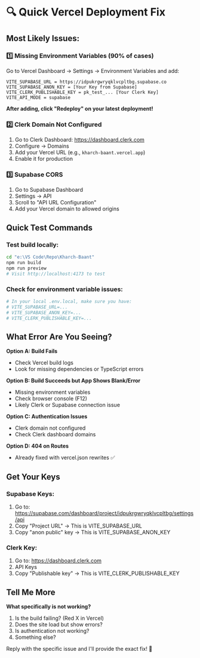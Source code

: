 # 🔍 Quick Vercel Deployment Fix

## Most Likely Issues:

### 1️⃣ **Missing Environment Variables** (90% of cases)

Go to Vercel Dashboard → Settings → Environment Variables and add:

```
VITE_SUPABASE_URL = https://idpukrgwryqklvcpltbg.supabase.co
VITE_SUPABASE_ANON_KEY = [Your Key from Supabase]
VITE_CLERK_PUBLISHABLE_KEY = pk_test_... [Your Clerk Key]
VITE_API_MODE = supabase
```

**After adding, click "Redeploy" on your latest deployment!**

### 2️⃣ **Clerk Domain Not Configured**

1. Go to Clerk Dashboard: https://dashboard.clerk.com
2. Configure → Domains
3. Add your Vercel URL (e.g., `kharch-baant.vercel.app`)
4. Enable it for production

### 3️⃣ **Supabase CORS**

1. Go to Supabase Dashboard
2. Settings → API
3. Scroll to "API URL Configuration"
4. Add your Vercel domain to allowed origins

## Quick Test Commands

### Test build locally:
```bash
cd "e:\VS Code\Repo\Kharch-Baant"
npm run build
npm run preview
# Visit http://localhost:4173 to test
```

### Check for environment variable issues:
```bash
# In your local .env.local, make sure you have:
# VITE_SUPABASE_URL=...
# VITE_SUPABASE_ANON_KEY=...
# VITE_CLERK_PUBLISHABLE_KEY=...
```

## What Error Are You Seeing?

**Option A: Build Fails**
- Check Vercel build logs
- Look for missing dependencies or TypeScript errors

**Option B: Build Succeeds but App Shows Blank/Error**
- Missing environment variables
- Check browser console (F12)
- Likely Clerk or Supabase connection issue

**Option C: Authentication Issues**
- Clerk domain not configured
- Check Clerk dashboard domains

**Option D: 404 on Routes**
- Already fixed with vercel.json rewrites ✅

## Get Your Keys

### Supabase Keys:
1. Go to: https://supabase.com/dashboard/project/idpukrgwryqklvcpltbg/settings/api
2. Copy "Project URL" → This is VITE_SUPABASE_URL
3. Copy "anon public" key → This is VITE_SUPABASE_ANON_KEY

### Clerk Key:
1. Go to: https://dashboard.clerk.com
2. API Keys
3. Copy "Publishable key" → This is VITE_CLERK_PUBLISHABLE_KEY

## Tell Me More

**What specifically is not working?**
1. Is the build failing? (Red X in Vercel)
2. Does the site load but show errors?
3. Is authentication not working?
4. Something else?

Reply with the specific issue and I'll provide the exact fix! 🎯